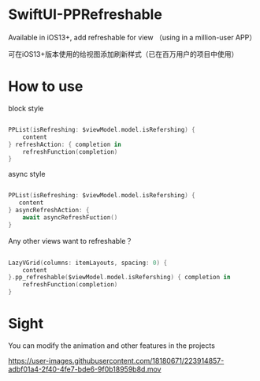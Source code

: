 # SwiftUI-PPRefreshable

Available in iOS13+, add refreshable for view （using in a million-user APP）

可在iOS13+版本使用的给视图添加刷新样式（已在百万用户的项目中使用）

# How to use

block style

```swift

PPList(isRefreshing: $viewModel.model.isRefershing) {
    content
} refreshAction: { completion in
    refreshFunction(completion)
}

```

async style

```swift

PPList(isRefreshing: $viewModel.model.isRefershing) {
   content
} asyncRefreshAction: {
    await asyncRefreshFuction()
}

```

Any other views want to refreshable？

```swift

LazyVGrid(columns: itemLayouts, spacing: 0) {
    content
}.pp_refreshable($viewModel.model.isRefershing) { completion in
    refreshFunction(completion)
}

```

# Sight

You can modify the animation and other features in the projects

https://user-images.githubusercontent.com/18180671/223914857-adbf01a4-2f40-4fe7-bde6-9f0b18959b8d.mov



